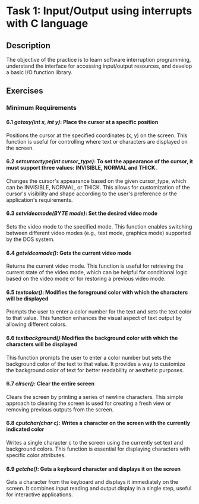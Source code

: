 # Task 1: Input/Output using interrupts with C language

## Description
The objective of the practice is to learn software interruption programming, understand the interface for accessing input/output resources, and develop a basic I/O function library.

## Exercises

### Minimum Requirements

#### 6.1 *gotoxy(int x, int y)*: Place the cursor at a specific position
Positions the cursor at the specified coordinates (x, y) on the screen. This function is useful for controlling where text or characters are displayed on the screen.

#### 6.2 *setcursortype(int cursor_type)*: To set the appearance of the cursor, it must support three values: INVISIBLE, NORMAL and THICK.
Changes the cursor's appearance based on the given cursor_type, which can be INVISIBLE, NORMAL, or THICK. This allows for customization of the cursor's visibility and shape according to the user's preference or the application's requirements.

#### 6.3 *setvideomode(BYTE mode)*: Set the desired video mode
Sets the video mode to the specified mode. This function enables switching between different video modes (e.g., text mode, graphics mode) supported by the DOS system.

#### 6.4 *getvideomode()*: Gets the current video mode
Returns the current video mode. This function is useful for retrieving the current state of the video mode, which can be helpful for conditional logic based on the video mode or for restoring a previous video mode.

#### 6.5 *textcolor()*: Modifies the foreground color with which the characters will be displayed
Prompts the user to enter a color number for the text and sets the text color to that value. This function enhances the visual aspect of text output by allowing different colors.

#### 6.6 *textbackground()*:Modifies the background color with which the characters will be displayed
This function prompts the user to enter a color number but sets the background color of the text to that value. It provides a way to customize the background color of text for better readability or aesthetic purposes.

#### 6.7 *clrscr()*: Clear the entire screen
Clears the screen by printing a series of newline characters. This simple approach to clearing the screen is used for creating a fresh view or removing previous outputs from the screen.

#### 6.8 *cputchar(char c)*: Writes a character on the screen with the currently indicated color
Writes a single character c to the screen using the currently set text and background colors. This function is essential for displaying characters with specific color attributes.

#### 6.9 *getche()*: Gets a keyboard character and displays it on the screen
Gets a character from the keyboard and displays it immediately on the screen. It combines input reading and output display in a single step, useful for interactive applications.
